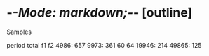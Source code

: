 -*-Mode: markdown;-*- [outline]
=============================================================================

Samples

period  total   f1  f2
  4986: 657
  9973: 361     60  64
 19946: 214
 49865: 125
